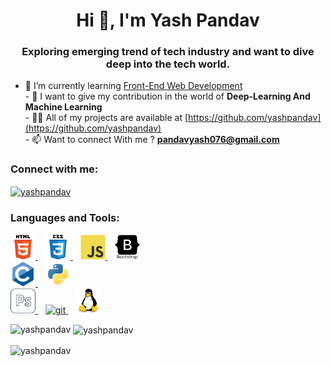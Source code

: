 <h1 align="center">Hi 👋, I'm Yash Pandav</h1>
<h3 align="center">
     Exploring emerging trend of tech industry and want to dive deep into the tech
     world.
</h3>

- 🔭 I’m currently learning [Front-End Web
Development](https://github.com/yashpandav/FitPulse) <br>- 👯 I want to give my
contribution in the world of **Deep-Learning And Machine Learning**  <br>- 👨‍💻 All of
my projects are available at
[https://github.com/yashpandav](https://github.com/yashpandav)  <br>- 📫 Want to
connect With me ? **pandavyash076@gmail.com**

<h3 align="left">Connect with me:</h3>
<p align="left">
<a href="https://linkedin.com/in/yashpandav" target="blank"><img align="center" src="https://raw.githubusercontent.com/rahuldkjain/github-profile-readme-generator/master/src/images/icons/Social/linked-in-alt.svg" alt="yashpandav" height="30" width="40" /></a>
</p>


<h3 align="left">Languages and Tools:</h3>
<p align="left">
     <a href="https://www.w3.org/html/" target="_blank" rel="noreferrer">
          <img src="https://raw.githubusercontent.com/devicons/devicon/master/icons/html5/html5-original-wordmark.svg"
               alt="html5" width="40" height="40" />
     </a>&nbsp;&nbsp;
     <a href="https://www.w3schools.com/css/" target="_blank" rel="noreferrer">
          <img src="https://raw.githubusercontent.com/devicons/devicon/master/icons/css3/css3-original-wordmark.svg"
               alt="css3" width="40" height="40" />
     </a>&nbsp;&nbsp;
     <a href="https://developer.mozilla.org/en-US/docs/Web/JavaScript" target="_blank" rel="noreferrer">
          <img src="https://raw.githubusercontent.com/devicons/devicon/master/icons/javascript/javascript-original.svg"
               alt="javascript" width="40" height="40" />
     </a>&nbsp;&nbsp;
     <a href="https://getbootstrap.com" target="_blank" rel="noreferrer">
          <img src="https://raw.githubusercontent.com/devicons/devicon/master/icons/bootstrap/bootstrap-plain-wordmark.svg"
               alt="bootstrap" width="40" height="40" />
     </a>
     <br>

<a href="https://www.cprogramming.com/" target="_blank" rel="noreferrer">
     <img src="https://raw.githubusercontent.com/devicons/devicon/master/icons/c/c-original.svg" alt="c" width="40"
          height="40" /> </a>&nbsp;&nbsp;
 <a href="https://www.python.org" target="_blank" rel="noreferrer"> <img src="https://raw.githubusercontent.com/devicons/devicon/master/icons/python/python-original.svg" alt="python" width="40" height="40"/> </a>
          <br>
     
<a href="https://www.photoshop.com/en" target="_blank" rel="noreferrer">
     <img src="https://raw.githubusercontent.com/devicons/devicon/master/icons/photoshop/photoshop-line.svg"
          alt="photoshop" width="40" height="40" />
</a>&nbsp;&nbsp;
<a href="https://git-scm.com/" target="_blank" rel="noreferrer">
     <img src="https://www.vectorlogo.zone/logos/git-scm/git-scm-icon.svg" alt="git" width="40" height="40" />
</a>&nbsp;&nbsp;
<a href="https://www.linux.org/" target="_blank" rel="noreferrer">
     <img src="https://raw.githubusercontent.com/devicons/devicon/master/icons/linux/linux-original.svg" alt="linux"
          width="40" height="40" />
</a>
</p>


<p>
     <img align="left"
          src="https://github-readme-stats.vercel.app/api/top-langs?username=yashpandav&show_icons=true&locale=en&layout=compact"
          alt="yashpandav" />
</p>

<p>
     &nbsp;<img align="center"
          src="https://github-readme-stats.vercel.app/api?username=yashpandav&show_icons=true&locale=en"
          alt="yashpandav" />
</p>

<p>
     <img align="center" src="https://github-readme-streak-stats.herokuapp.com/?user=yashpandav&" alt="yashpandav" />
</p>
